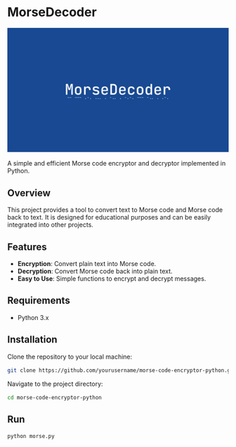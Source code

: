# MorseDecoder

![Screenshot](banner.png)

A simple and efficient Morse code encryptor and decryptor implemented in Python.

## Overview
This project provides a tool to convert text to Morse code and Morse code back to text. It is designed for educational purposes and can be easily integrated into other projects.

## Features
- **Encryption**: Convert plain text into Morse code.
- **Decryption**: Convert Morse code back into plain text.
- **Easy to Use**: Simple functions to encrypt and decrypt messages.

## Requirements
- Python 3.x

## Installation
Clone the repository to your local machine:
```sh
git clone https://github.com/yourusername/morse-code-encryptor-python.git
```

Navigate to the project directory:
```sh
cd morse-code-encryptor-python
```

## Run
```sh
python morse.py
```
